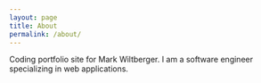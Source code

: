 ```yaml
---
layout: page
title: About
permalink: /about/
---
```


Coding portfolio site for Mark Wiltberger. I am a software engineer
specializing in web applications.
